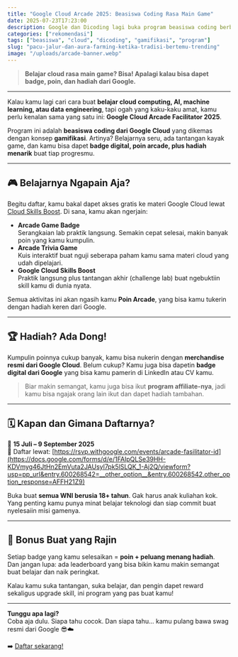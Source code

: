```yaml
---
title: "Google Cloud Arcade 2025: Beasiswa Coding Rasa Main Game"
date: 2025-07-23T17:23:00
description: Google dan Dicoding lagi buka program beasiswa coding berbasis gamifikasi bernama Arcade Facilitator 2025. Belajar cloud, dapet badge, kumpulin poin, terus tukerin hadiah? Gaskeun!
categories: ["rekomendasi"]
tags: ["beasiswa", "cloud", "dicoding", "gamifikasi", "program"]
slug: "pacu-jalur-dan-aura-farming-ketika-tradisi-bertemu-trending"
image: "/uploads/arcade-banner.webp"
---
```


> **Belajar cloud rasa main game? Bisa! Apalagi kalau bisa dapet badge, poin, dan hadiah dari Google.**

---

Kalau kamu lagi cari cara buat **belajar cloud computing, AI, machine learning, atau data engineering**, tapi ogah yang kaku-kaku amat, kamu perlu kenalan sama yang satu ini: **Google Cloud Arcade Facilitator 2025**.

Program ini adalah **beasiswa coding dari Google Cloud** yang dikemas dengan konsep **gamifikasi**. Artinya? Belajarnya seru, ada tantangan kayak game, dan kamu bisa dapet **badge digital, poin arcade, plus hadiah menarik** buat tiap progresmu.

---

## 🎮 Belajarnya Ngapain Aja?

Begitu daftar, kamu bakal dapet akses gratis ke materi Google Cloud lewat [Cloud Skills Boost](https://www.cloudskillsboost.google/paths). Di sana, kamu akan ngerjain:

- **Arcade Game Badge**  
  Serangkaian lab praktik langsung. Semakin cepat selesai, makin banyak poin yang kamu kumpulin.
- **Arcade Trivia Game**  
  Kuis interaktif buat nguji seberapa paham kamu sama materi cloud yang udah dipelajari.
- **Google Cloud Skills Boost**  
  Praktik langsung plus tantangan akhir (challenge lab) buat ngebuktiin skill kamu di dunia nyata.

Semua aktivitas ini akan ngasih kamu **Poin Arcade**, yang bisa kamu tukerin dengan hadiah keren dari Google.

---

## 🏆 Hadiah? Ada Dong!

Kumpulin poinnya cukup banyak, kamu bisa nukerin dengan **merchandise resmi dari Google Cloud**. Belum cukup? Kamu juga bisa dapetin **badge digital dari Google** yang bisa kamu pamerin di LinkedIn atau CV kamu.

> Biar makin semangat, kamu juga bisa ikut **program affiliate-nya**, jadi kamu bisa ngajak orang lain ikut dan dapet hadiah tambahan.

---

## 🗓️ Kapan dan Gimana Daftarnya?

📅 **15 Juli – 9 September 2025**  
📍 Daftar lewat: [https://rsvp.withgoogle.com/events/arcade-fasilitator-id](https://docs.google.com/forms/d/e/1FAIpQLSe39HH-KDVmyg46JtHn2EmVuta2JAUsyl7pk5lSLQK_1-Aj2Q/viewform?usp=pp_url&entry.600268542=__other_option__&entry.600268542.other_option_response=AFFH21Z9)

Buka buat **semua WNI berusia 18+ tahun**. Gak harus anak kuliahan kok. Yang penting kamu punya minat belajar teknologi dan siap commit buat nyelesaiin misi gamenya.

---

## 🎁 Bonus Buat yang Rajin

Setiap badge yang kamu selesaikan = **poin + peluang menang hadiah**.  
Dan jangan lupa: ada leaderboard yang bisa bikin kamu makin semangat buat belajar dan naik peringkat.

Kalau kamu suka tantangan, suka belajar, dan pengin dapet reward sekaligus upgrade skill, ini program yang pas buat kamu!

---

**Tunggu apa lagi?**  
Coba aja dulu. Siapa tahu cocok. Dan siapa tahu... kamu pulang bawa swag resmi dari Google 😎☁️

➡️ [Daftar sekarang!](https://docs.google.com/forms/d/e/1FAIpQLSe39HH-KDVmyg46JtHn2EmVuta2JAUsyl7pk5lSLQK_1-Aj2Q/viewform?usp=pp_url&entry.600268542=__other_option__&entry.600268542.other_option_response=AFFH21Z9)
